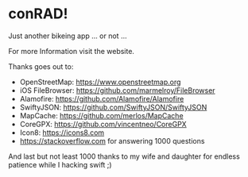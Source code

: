 # conRAD!

Just another bikeing app ... or not ...

For more Information visit the website.

Thanks goes out to:

- OpenStreetMap: https://www.openstreetmap.org
- iOS FileBrowser: https://github.com/marmelroy/FileBrowser
- Alamofire: https://github.com/Alamofire/Alamofire
- SwiftyJSON: https://github.com/SwiftyJSON/SwiftyJSON
- MapCache: https://github.com/merlos/MapCache
- CoreGPX: https://github.com/vincentneo/CoreGPX
- Icon8: https://icons8.com
- https://stackoverflow.com for answering 1000 questions

And last but not least 1000 thanks to my wife and daughter for endless patience while I hacking swift ;)
